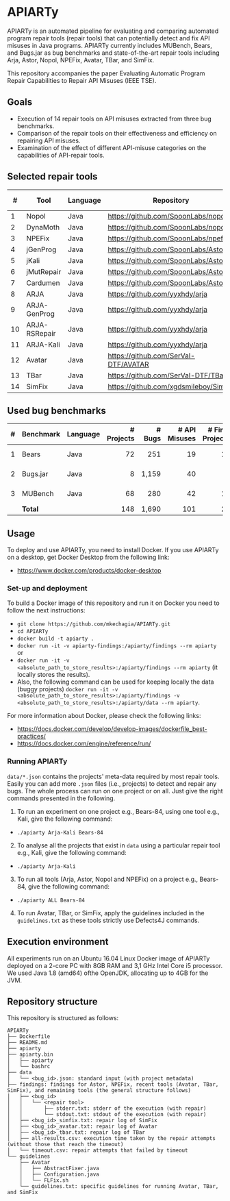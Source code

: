 # APIARTy

APIARTy is an automated pipeline for evaluating and comparing automated program repair tools (repair tools) that can potentially detect and fix API misuses in Java programs. APIARTy currently includes MUBench, Bears, and Bugs.jar as bug benchmarks and state-of-the-art repair tools including Arja, Astor, Nopol, NPEFix, Avatar, TBar, and SimFix.

This repository accompanies the paper Evaluating Automatic Program Repair Capabilities to Repair API Misuses (IEEE TSE).

## Goals

* Execution of 14 repair tools on API misuses extracted from three bug benchmarks.
* Comparison of the repair tools on their effectiveness and efficiency on repairing API misuses.
* Examination of the effect of different API-misuse categories on the capabilities of API-repair tools.

## Selected repair tools

| #  | Tool             | Language | Repository                             | Checkout SHA |
| -- | ---------------  | -------- | -------------------------------------  | ------------ |
| 1  | Nopol            | Java     | https://github.com/SpoonLabs/nopol     | bf4a92f      |
| 2  | DynaMoth         | Java     | https://github.com/SpoonLabs/nopol     | bf4a92f 	   |
| 3  | NPEFix           | Java     | https://github.com/SpoonLabs/npefix    | 80cfc38      |
| 4  | jGenProg         | Java     | https://github.com/SpoonLabs/Astor     | da8a267      |
| 5  | jKali            | Java     | https://github.com/SpoonLabs/Astor     | da8a267      |
| 6  | jMutRepair       | Java     | https://github.com/SpoonLabs/Astor     | da8a267      |
| 7  | Cardumen         | Java     | https://github.com/SpoonLabs/Astor     | da8a267      |
| 8  | ARJA             | Java     | https://github.com/yyxhdy/arja         | 3e01305      |
| 9  | ARJA-GenProg     | Java     | https://github.com/yyxhdy/arja         | 3e01305      |
| 10 | ARJA-RSRepair    | Java     | https://github.com/yyxhdy/arja         | 3e01305      |
| 11 | ARJA-Kali        | Java     | https://github.com/yyxhdy/arja         | 3e01305      |
| 12 | Avatar           | Java     | https://github.com/SerVal-DTF/AVATAR   | 68a1386      |
| 13 | TBar             | Java     | https://github.com/SerVal-DTF/TBar     | d1b1555      |
| 14 | SimFix           | Java     | https://github.com/xgdsmileboy/SimFix  | c2a5319      |

## Used bug benchmarks

| # | Benchmark      | Language | # Projects | # Bugs | # API Misuses | # Final Projects | Link                                           |
| - | -------------- | -------- | ----------:| ------:| -------------:| ----------------:| ---------------------------------------------  |
| 1 | Bears          | Java     |         72 |    251 |            19 |				 10  | https://github.com/bears-bugs/bears-benchmark  |
| 2 | Bugs.jar       | Java     |          8 |  1,159 | 	       40 |				  7	 | https://github.com/bugs-dot-jar/bugs-dot-jar   | 
| 3 | MUBench        | Java     |         68 |    280 | 	       42 |				 12	 | https://github.com/stg-tud/MUBench             |
|   | **Total**      |          |        148 |  1,690 |           101 |               29 |                                                |

## Usage

To deploy and use APIARTy, you need to install Docker. If you use APIARTy on a desktop, get Docker Desktop from the following link:

- https://www.docker.com/products/docker-desktop

### Set-up and deployment

To build a Docker image of this repository and run it on Docker you need to follow the next instructions:

- `git clone https://github.com/mkechagia/APIARTy.git`
- `cd APIARTy`
- `docker build -t apiarty .`
- `docker run -it -v apiarty-findings:/apiarty/findings --rm apiarty` or
- `docker run -it -v <absolute_path_to_store_results>:/apiarty/findings --rm apiarty` (it locally stores the results).
- Also, the following command can be used for keeping locally the data (buggy projects) `docker run -it -v <absolute_path_to_store_results>:/apiarty/findings -v <absolute_path_to_store_results>:/apiarty/data --rm apiarty`.

For more information about Docker, please check the following links:

- https://docs.docker.com/develop/develop-images/dockerfile_best-practices/
- https://docs.docker.com/engine/reference/run/

### Running APIARTy

`data/*.json` contains the projects' meta-data required by most repair tools. Easily you can add more `.json` files (i.e., projects) to detect and repair any bugs. The whole process can run on one project or on all. Just give the right commands presented in the following.

1. To run an experiment on one project e.g., Bears-84, using one tool e.g., Kali, give the following command:

- `./apiarty Arja-Kali Bears-84`

2. To analyse all the projects that exist in `data` using a particular repair tool e.g., Kali, give the following command:

- `./apiarty Arja-Kali`

3. To run all tools (Arja, Astor, Nopol and NPEFix) on a project e.g., Bears-84, give the following command:

- `./apiarty ALL Bears-84`

4. To run Avatar, TBar, or SimFix, apply the guidelines included in the `guidelines.txt` as these tools strictly use Defects4J commands.

## Execution environment

All experiments run on an Ubuntu 16.04 Linux Docker image of APIARTy
deployed on a 2-core PC with 8GB RAM and 3,1 GHz Intel Core i5 processor.
We used Java 1.8 (amd64) ofthe OpenJDK, allocating up to 4GB for the JVM.

## Repository structure

This repository is structured as follows:

```
APIARTy
├── Dockerfile
├── README.md
├── apiarty
├── apiarty.bin
│   ├── apiarty
│   └── bashrc
├── data
│   └── <bug_id>.json: standard input (with project metadata)
├── findings: findings for Astor, NPEFix, recent tools (Avatar, TBar, SimFix), and remaining tools (the general structure follows)
│   ├── <bug_id>
│   │   └── <repair tool>
│   │       ├── stderr.txt: stderr of the execution (with repair)
│   │       └── stdout.txt: stdout of the execution (with repair)
│   ├── <bug_id>_simfix.txt: repair log of SimFix
│   ├── <bug_id>_avatar.txt: repair log of Avatar
│   ├── <bug_id>_tbar.txt: repair log of TBar
│   ├── all-results.csv: execution time taken by the repair attempts (without those that reach the timeout)
│   └── timeout.csv: repair attempts that failed by timeout
└── guidelines
    ├── Avatar
    │   ├── AbstractFixer.java
    │   ├── Configuration.java
    │   └── FLFix.sh
    └── guidelines.txt: specific guidelines for running Avatar, TBar, and SimFix
```

